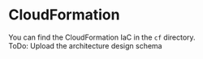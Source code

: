# CloudFormation
You can find the CloudFormation IaC in the `cf` directory.  
ToDo: Upload the architecture design schema